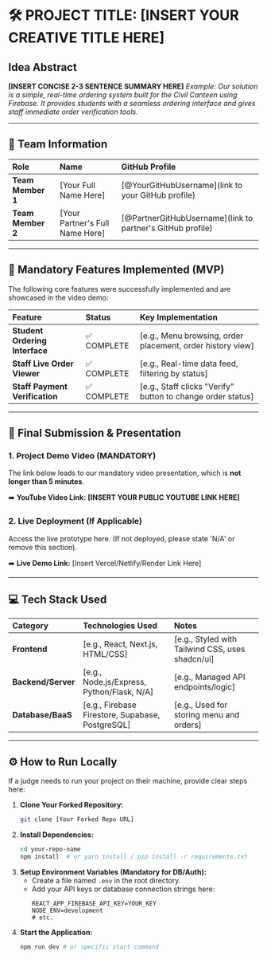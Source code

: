 # 🛠️ PROJECT TITLE: [INSERT YOUR CREATIVE TITLE HERE]

## Idea Abstract

**[INSERT CONCISE 2-3 SENTENCE SUMMARY HERE]**
*Example: Our solution is a simple, real-time ordering system built for the Civil Canteen using Firebase. It provides students with a seamless ordering interface and gives staff immediate order verification tools.*

---

## 👥 Team Information

| Role | Name | GitHub Profile |
| :--- | :--- | :--- |
| **Team Member 1** | [Your Full Name Here] | [@YourGitHubUsername](link to your GitHub profile) |
| **Team Member 2** | [Your Partner's Full Name Here] | [@PartnerGitHubUsername](link to partner's GitHub profile) |

---

## 🎯 Mandatory Features Implemented (MVP)

The following core features were successfully implemented and are showcased in the video demo:

| Feature | Status | Key Implementation |
| :--- | :--- | :--- |
| **Student Ordering Interface** | ✅ COMPLETE | [e.g., Menu browsing, order placement, order history view] |
| **Staff Live Order Viewer** | ✅ COMPLETE | [e.g., Real-time data feed, filtering by status] |
| **Staff Payment Verification** | ✅ COMPLETE | [e.g., Staff clicks "Verify" button to change order status] |

---

## 📼 Final Submission & Presentation

### 1. Project Demo Video (MANDATORY)

The link below leads to our mandatory video presentation, which is **not longer than 5 minutes**.

➡️ **YouTube Video Link:** **[INSERT YOUR PUBLIC YOUTUBE LINK HERE]**

### 2. Live Deployment (If Applicable)

Access the live prototype here. (If not deployed, please state 'N/A' or remove this section).

➡️ **Live Demo Link:** [Insert Vercel/Netlify/Render Link Here]

---

## 💻 Tech Stack Used

| Category | Technologies Used | Notes |
| :--- | :--- | :--- |
| **Frontend** | [e.g., React, Next.js, HTML/CSS] | [e.g., Styled with Tailwind CSS, uses shadcn/ui] |
| **Backend/Server** | [e.g., Node.js/Express, Python/Flask, N/A] | [e.g., Managed API endpoints/logic] |
| **Database/BaaS** | [e.g., Firebase Firestore, Supabase, PostgreSQL] | [e.g., Used for storing menu and orders] |

---

## ⚙️ How to Run Locally

If a judge needs to run your project on their machine, provide clear steps here:

1.  **Clone Your Forked Repository:**
    ```bash
    git clone [Your Forked Repo URL]
    ```
2.  **Install Dependencies:**
    ```bash
    cd your-repo-name
    npm install  # or yarn install / pip install -r requirements.txt
    ```
3.  **Setup Environment Variables (Mandatory for DB/Auth):**
    * Create a file named `.env` in the root directory.
    * Add your API keys or database connection strings here:
        ```
        REACT_APP_FIREBASE_API_KEY=YOUR_KEY
        NODE_ENV=development
        # etc.
        ```
4.  **Start the Application:**
    ```bash
    npm run dev # or specific start command
    ```
